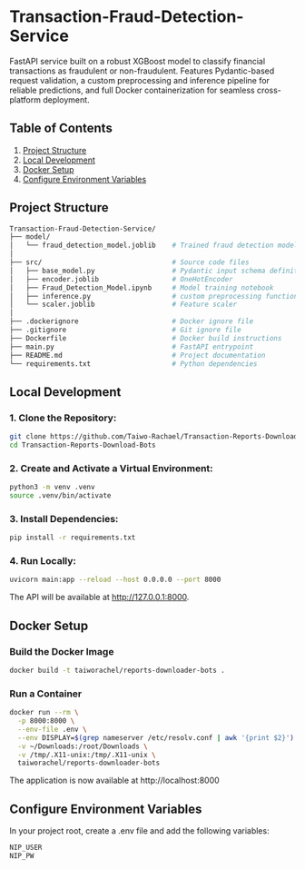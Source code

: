 # Transaction-Fraud-Detection-Service
FastAPI service built on a robust XGBoost model to classify financial transactions as fraudulent or non-fraudulent. Features Pydantic-based request validation, a custom preprocessing and inference pipeline for reliable predictions, and full Docker containerization for seamless cross-platform deployment.
  
## Table of Contents
1. [Project Structure](#project-structure)
2. [Local Development](#local-development)
3. [Docker Setup](#docker-setup)
4. [Configure Environment Variables](#configure-environment-variables)

## Project Structure
```bash
Transaction-Fraud-Detection-Service/   
├── model/                         
│   └── fraud_detection_model.joblib    # Trained fraud detection model  
│
├── src/                                # Source code files   
│   ├── base_model.py                   # Pydantic input schema definitions
│   ├── encoder.joblib                  # OneHotEncoder
│   ├── Fraud_Detection_Model.ipynb     # Model training notebook
│   ├── inference.py                    # custom preprocessing function  
│   └── scaler.joblib                   # Feature scaler 
│
├── .dockerignore                       # Docker ignore file  
├── .gitignore                          # Git ignore file  
├── Dockerfile                          # Docker build instructions  
├── main.py                             # FastAPI entrypoint  
├── README.md                           # Project documentation  
└── requirements.txt                    # Python dependencies  

```

## Local Development
### 1. Clone the Repository:  
```bash
git clone https://github.com/Taiwo-Rachael/Transaction-Reports-Download-Bots.git
cd Transaction-Reports-Download-Bots
```
 
### 2. Create and Activate a Virtual Environment:
```bash
python3 -m venv .venv
source .venv/bin/activate
```

### 3. Install Dependencies:
```bash
pip install -r requirements.txt
```

### 4. Run Locally:
```bash
uvicorn main:app --reload --host 0.0.0.0 --port 8000
```
The API will be available at http://127.0.0.1:8000.

## Docker Setup
### Build the Docker Image
```bash
docker build -t taiworachel/reports-downloader-bots .
```
### Run a Container
```bash
docker run --rm \
  -p 8000:8000 \
  --env-file .env \
  --env DISPLAY=$(grep nameserver /etc/resolv.conf | awk '{print $2}'):0.0 \
  -v ~/Downloads:/root/Downloads \
  -v /tmp/.X11-unix:/tmp/.X11-unix \
  taiworachel/reports-downloader-bots
```
The application is now available at http://localhost:8000

## Configure Environment Variables

In your project root, create a .env file and add the following variables:
```bash
NIP_USER
NIP_PW


